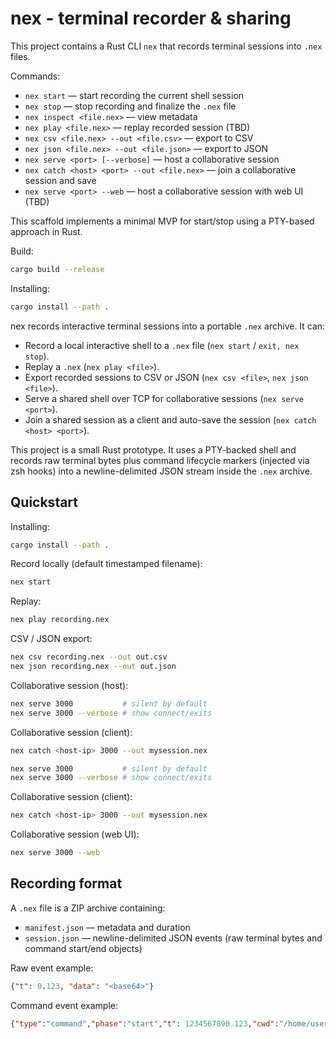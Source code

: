 # nex - terminal recorder & sharing

This project contains a Rust CLI `nex` that records terminal sessions into `.nex` files.

Commands:
- `nex start` — start recording the current shell session
- `nex stop` — stop recording and finalize the `.nex` file
- `nex inspect <file.nex>` — view metadata
- `nex play <file.nex>` — replay recorded session (TBD)
- `nex csv <file.nex> --out <file.csv>` — export to CSV
- `nex json <file.nex> --out <file.json>` — export to JSON
- `nex serve <port> [--verbose]` — host a collaborative session
- `nex catch <host> <port> --out <file.nex>` — join a collaborative session and save
- `nex serve <port> --web` — host a collaborative session with web UI (TBD)

This scaffold implements a minimal MVP for start/stop using a PTY-based approach in Rust.

Build:

```bash
cargo build --release
```
Installing:

```bash
cargo install --path .
```

nex records interactive terminal sessions into a portable `.nex` archive. It can:

- Record a local interactive shell to a `.nex` file (`nex start` / `exit, nex stop`).
- Replay a `.nex` (`nex play <file>`).
- Export recorded sessions to CSV or JSON (`nex csv <file>`, `nex json <file>`).
- Serve a shared shell over TCP for collaborative sessions (`nex serve <port>`).
- Join a shared session as a client and auto-save the session (`nex catch <host> <port>`).

This project is a small Rust prototype. It uses a PTY-backed shell and records raw terminal bytes plus command lifecycle markers (injected via zsh hooks) into a newline-delimited JSON stream inside the `.nex` archive.

## Quickstart

Installing:

```bash
cargo install --path .
```

Record locally (default timestamped filename):

```bash
nex start
```

Replay:

```bash
nex play recording.nex
```

CSV / JSON export:

```bash
nex csv recording.nex --out out.csv
nex json recording.nex --out out.json
```

Collaborative session (host):

```bash
nex serve 3000           # silent by default
nex serve 3000 --verbose # show connect/exits
```

Collaborative session (client):

```bash
nex catch <host-ip> 3000 --out mysession.nex
```
```bash
nex serve 3000           # silent by default
nex serve 3000 --verbose # show connect/exits
```

Collaborative session (client):

```bash
nex catch <host-ip> 3000 --out mysession.nex
```
Collaborative session (web UI):

```bash
nex serve 3000 --web
```

## Recording format

A `.nex` file is a ZIP archive containing:

- `manifest.json` — metadata and duration
- `session.json` — newline-delimited JSON events (raw terminal bytes and command start/end objects)

Raw event example:

```json
{"t": 0.123, "data": "<base64>"}
```

Command event example:

```json
{"type":"command","phase":"start","t": 1234567890.123,"cwd":"/home/user","cmd_b64":"..."}
```

